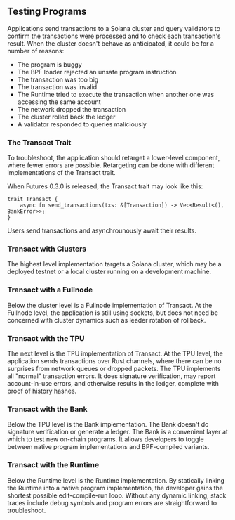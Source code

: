## Testing Programs

Applications send transactions to a Solana cluster and query validators to
confirm the transactions were processed and to check each transaction's result.
When the cluster doesn't behave as anticipated, it could be for a number of
reasons:

* The program is buggy
* The BPF loader rejected an unsafe program instruction
* The transaction was too big
* The transaction was invalid
* The Runtime tried to execute the transaction when another one was accessing
  the same account
* The network dropped the transaction
* The cluster rolled back the ledger
* A validator responded to queries maliciously

### The Transact Trait

To troubleshoot, the application should retarget a lower-level component, where
fewer errors are possible. Retargeting can be done with different
implementations of the Transact trait.

When Futures 0.3.0 is released, the Transact trait may look like this:

```rust,ignore
trait Transact {
    async fn send_transactions(txs: &[Transaction]) -> Vec<Result<(), BankError>>;
}
```

Users send transactions and asynchrounously await their results.

### Transact with Clusters

The highest level implementation targets a Solana cluster, which may be a
deployed testnet or a local cluster running on a development machine.

### Transact with a Fullnode

Below the cluster level is a Fullnode implementation of Transact. At the
Fullnode level, the application is still using sockets, but does not need be
concerned with cluster dynamics such as leader rotation of rollback.

### Transact with the TPU

The next level is the TPU implementation of Transact. At the TPU level, the
application sends transactions over Rust channels, where there can be no
surprises from network queues or dropped packets. The TPU implements all
"normal" transaction errors. It does signature verification, may report
account-in-use errors, and otherwise results in the ledger, complete with proof
of history hashes.

### Transact with the Bank

Below the TPU level is the Bank implementation. The Bank doesn't do signature
verification or generate a ledger. The Bank is a convenient layer at which to
test new on-chain programs. It allows developers to toggle between native
program implementations and BPF-compiled variants.

### Transact with the Runtime

Below the Runtime level is the Runtime implementation. By statically linking
the Runtime into a native program implementation, the developer gains the
shortest possible edit-compile-run loop. Without any dynamic linking, stack
traces include debug symbols and program errors are straightforward to
troubleshoot.
